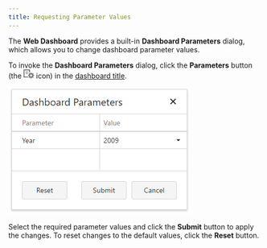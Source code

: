 ```yaml
---
title: Requesting Parameter Values
---
```

The **Web Dashboard** provides a built-in **Dashboard Parameters** dialog, which allows you to change dashboard parameter values.

To invoke the **Dashboard Parameters** dialog, click the **Parameters** button (the ![Parameters_ParametersButtonWin_Title](../../../images/Img21814.png) icon) in the [dashboard title](../../../../dashboard-for-web/articles/web-dashboard-viewer-mode/data-presentation/dashboard-layout.md).

![Parameters_DashboardParametersDialog_Web](../../../images/Img21818.png)

Select the required parameter values and click the **Submit** button to apply the changes. To reset changes to the default values, click the **Reset** button.